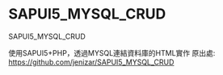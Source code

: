 # SAPUI5_MYSQL_CRUD
SAPUI5_MYSQL_CRUD

使用SAPUI5+PHP，透過MYSQL連結資料庫的HTML實作
原出處: https://github.com/jenizar/SAPUI5_MYSQL_CRUD
